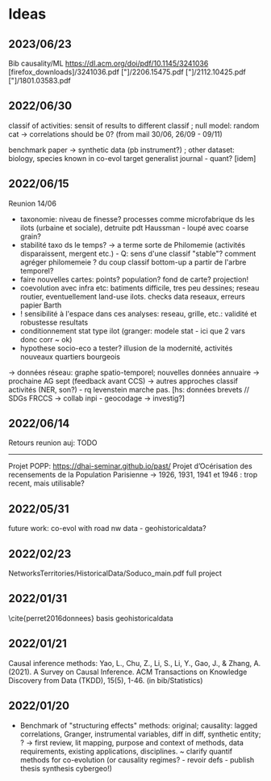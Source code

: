 



# Ideas



## 2023/06/23

Bib causality/ML
https://dl.acm.org/doi/pdf/10.1145/3241036
[firefox_downloads]/3241036.pdf
["]/2206.15475.pdf
["]/2112.10425.pdf
["]/1801.03583.pdf



## 2022/06/30

classif of activities: sensit of results to different classif ; null model: random cat -> correlations should be 0? (from mail 30/06, 26/09 - 09/11)

benchmark paper -> synthetic data (pb instrument?) ; other dataset: biology, species known in co-evol
target generalist journal - quant? 
[idem]

## 2022/06/15

Reunion 14/06
 
 - taxonomie: niveau de finesse? processes comme microfabrique ds les ilots (urbaine et sociale), detruite pdt Haussman - loupé avec coarse grain?
 - stabilité taxo ds le temps? -> a terme sorte de Philomemie (activités disparaissent, mergent etc.) - Q: sens d'une classif "stable"? comment agréger philomemeie ? du coup classif bottom-up a partir de l'arbre temporel?
 - faire nouvelles cartes: points? population? fond de carte? projection!
 - coevolution avec infra etc: batiments difficile, tres peu dessines; reseau routier, eventuellement land-use ilots. checks data reseaux, erreurs papier Barth
 - ! sensibilité à l'espace dans ces analyses: reseau, grille, etc.: validité et robustesse resultats
 - conditionnement stat type ilot (granger: modele stat - ici que 2 vars donc corr ~ ok)
 - hypothese socio-eco a tester? illusion de la modernité, activités nouveaux quartiers bourgeois

-> données réseau: graphe spatio-temporel; nouvelles données annuaire
-> prochaine AG sept (feedback avant CCS)
-> autres approches classif activités (NER, son?) - rq levenstein marche pas.
[hs: données brevets // SDGs FRCCS -> collab inpi - geocodage -> investig?]


## 2022/06/14


Retours reunion auj: TODO

----

Projet POPP: https://dhai-seminar.github.io/past/ Projet d’Océrisation des recensements de la Population Parisienne -> 1926, 1931, 1941 et 1946 : trop recent, mais utilisable?


## 2022/05/31

future work: co-evol with road nw data - geohistoricaldata?


## 2022/02/23

NetworksTerritories/HistoricalData/Soduco_main.pdf full project

## 2022/01/31

\cite{perret2016donnees} basis geohistoricaldata

## 2022/01/21

Causal inference methods: Yao, L., Chu, Z., Li, S., Li, Y., Gao, J., & Zhang, A. (2021). A Survey on Causal Inference. ACM Transactions on Knowledge Discovery from Data (TKDD), 15(5), 1-46. (in bib/Statistics)

## 2022/01/20

 * Benchmark of "structuring effects" methods: original; causality: lagged correlations, Granger, instrumental variables, diff in diff, synthetic entity; ?
-> first review, lit mapping, purpose and context of methods, data requirements, existing applications, disciplines.
~ clarify quantif methods for co-evolution (or causality regimes? - revoir defs - publish thesis synthesis cybergeo!)

